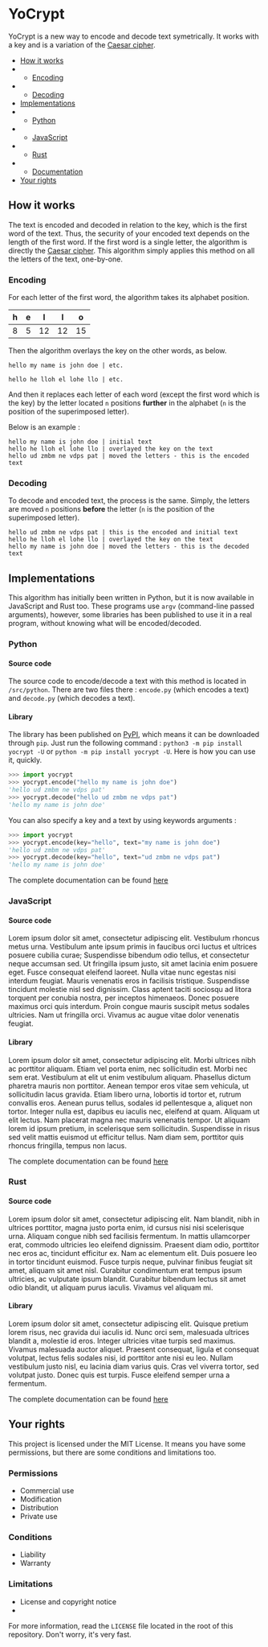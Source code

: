 # YoCrypt
YoCrypt is a new way to encode and decode text symetrically. It works with a key and is a variation of the [Caesar cipher](https://en.wikipedia.org/wiki/Caesar_cipher).

* [How it works](#how-it-works)
* * [Encoding](#encoding)
* * [Decoding](#decoding)
* [Implementations](#implementations)
* * [Python](#python)
* * [JavaScript](#javascript)
* * [Rust](#rust)
* * [Documentation](https://yocrypt.readthedocs.io)
* [Your rights](#your-rights)

## How it works
The text is encoded and decoded in relation to the key, which is the first word of the text. Thus, the security of your encoded text depends on the length of the first word. If the first word is a single letter, the algorithm is directly the [Caesar cipher](https://en.wikipedia.org/wiki/Caesar_cipher). This algorithm simply applies this method on all the letters of the text, one-by-one.

### Encoding
For each letter of the first word, the algorithm takes its alphabet position.

| h | e | l | l | o |
| - | - | - | -| - |
| 8 | 5 | 12 | 12 | 15 |


Then the algorithm overlays the key on the other words, as below.

```
hello my name is john doe | etc.

hello he lloh el lohe llo | etc.
```

And then it replaces each letter of each word (except the first word which is the key) by the letter located `n` positions **further** in the alphabet (`n` is the position of the superimposed letter).

Below is an example :

```
hello my name is john doe | initial text
hello he lloh el lohe llo | overlayed the key on the text
hello ud zmbm ne vdps pat | moved the letters - this is the encoded text
```

### Decoding
To decode and encoded text, the process is the same. Simply, the letters are moved `n` positions **before** the letter (`n` is the position of the superimposed letter).


```
hello ud zmbm ne vdps pat | this is the encoded and initial text
hello he lloh el lohe llo | overlayed the key on the text
hello my name is john doe | moved the letters - this is the decoded text
```

## Implementations
This algorithm has initially been written in Python, but it is now available in JavaScript and Rust too. These programs use `argv` (command-line passed arguments), however, some libraries has been published to use it in a real program, without knowing what will be encoded/decoded.

### Python
#### Source code
The source code to encode/decode a text with this method is located in `/src/python`. There are two files there : `encode.py` (which encodes a text) and `decode.py` (which decodes a text).

#### Library
The library has been published on [PyPI](https://pypi.org/project/yocrypt), which means it can be downloaded through `pip`. Just run the following command : `python3 -m pip install yocrypt -U` or `python -m pip install yocrypt -U`. Here is how you can use it, quickly.

```python
>>> import yocrypt
>>> yocrypt.encode("hello my name is john doe")
'hello ud zmbm ne vdps pat'
>>> yocrypt.decode("hello ud zmbm ne vdps pat")
'hello my name is john doe'
```

You can also specify a key and a text by using keywords arguments :

```python
>>> import yocrypt
>>> yocrypt.encode(key="hello", text="my name is john doe")
'hello ud zmbm ne vdps pat'
>>> yocrypt.decode(key="hello", text="ud zmbm ne vdps pat")
'hello my name is john doe'
```

The complete documentation can be found [here](https://yocrypt.readthedocs.io/python/)

### JavaScript
#### Source code
Lorem ipsum dolor sit amet, consectetur adipiscing elit. Vestibulum rhoncus metus urna. Vestibulum ante ipsum primis in faucibus orci luctus et ultrices posuere cubilia curae; Suspendisse bibendum odio tellus, et consectetur neque accumsan sed. Ut fringilla ipsum justo, sit amet lacinia enim posuere eget. Fusce consequat eleifend laoreet. Nulla vitae nunc egestas nisi interdum feugiat. Mauris venenatis eros in facilisis tristique. Suspendisse tincidunt molestie nisl sed dignissim. Class aptent taciti sociosqu ad litora torquent per conubia nostra, per inceptos himenaeos. Donec posuere maximus orci quis interdum. Proin congue mauris suscipit metus sodales ultricies. Nam ut fringilla orci. Vivamus ac augue vitae dolor venenatis feugiat. 

#### Library
Lorem ipsum dolor sit amet, consectetur adipiscing elit. Morbi ultrices nibh ac porttitor aliquam. Etiam vel porta enim, nec sollicitudin est. Morbi nec sem erat. Vestibulum at elit ut enim vestibulum aliquam. Phasellus dictum pharetra mauris non porttitor. Aenean tempor eros vitae sem vehicula, ut sollicitudin lacus gravida. Etiam libero urna, lobortis id tortor et, rutrum convallis eros. Aenean purus tellus, sodales id pellentesque a, aliquet non tortor. Integer nulla est, dapibus eu iaculis nec, eleifend at quam. Aliquam ut elit lectus. Nam placerat magna nec mauris venenatis tempor. Ut aliquam lorem id ipsum pretium, in scelerisque sem sollicitudin. Suspendisse in risus sed velit mattis euismod ut efficitur tellus. Nam diam sem, porttitor quis rhoncus fringilla, tempus non lacus. 

The complete documentation can be found [here](https://yocrypt.readthedocs.io/javascript/)

### Rust
#### Source code
Lorem ipsum dolor sit amet, consectetur adipiscing elit. Nam blandit, nibh in ultrices porttitor, magna justo porta enim, id cursus nisi nisi scelerisque urna. Aliquam congue nibh sed facilisis fermentum. In mattis ullamcorper erat, commodo ultricies leo eleifend dignissim. Praesent diam odio, porttitor nec eros ac, tincidunt efficitur ex. Nam ac elementum elit. Duis posuere leo in tortor tincidunt euismod. Fusce turpis neque, pulvinar finibus feugiat sit amet, aliquam sit amet nisl. Curabitur condimentum erat tempus ipsum ultricies, ac vulputate ipsum blandit. Curabitur bibendum lectus sit amet odio blandit, ut aliquam purus iaculis. Vivamus vel aliquam mi.

#### Library
Lorem ipsum dolor sit amet, consectetur adipiscing elit. Quisque pretium lorem risus, nec gravida dui iaculis id. Nunc orci sem, malesuada ultrices blandit a, molestie id eros. Integer ultricies vitae turpis sed maximus. Vivamus malesuada auctor aliquet. Praesent consequat, ligula et consequat volutpat, lectus felis sodales nisi, id porttitor ante nisi eu leo. Nullam vestibulum justo nisl, eu lacinia diam varius quis. Cras vel viverra tortor, sed volutpat justo. Donec quis est turpis. Fusce eleifend semper urna a fermentum. 

The complete documentation can be found [here](https://yocrypt.readthedocs.io/rust/)

## Your rights
This project is licensed under the MIT License. It means you have some permissions, but there are some conditions and limitations too.

### Permissions
* Commercial use
* Modification
* Distribution
* Private use

### Conditions
* Liability
* Warranty

### Limitations
* License and copyright notice
*

For more information, read the `LICENSE` file located in the root of this repository. Don't worry, it's very fast.
